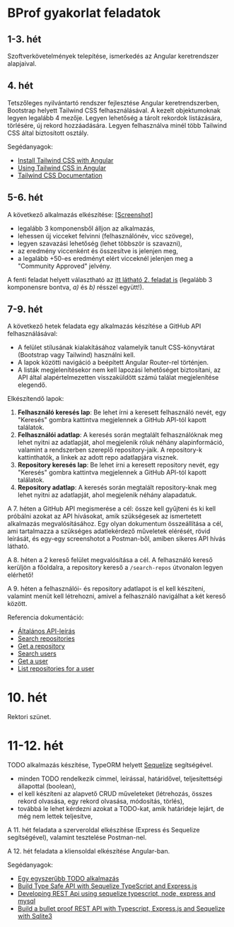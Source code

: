 # BProf gyakorlat feladatok

## 1-3. hét
Szoftverkövetelmények telepítése, ismerkedés az Angular keretrendszer alapjaival.

## 4. hét
Tetszőleges nyilvántartó rendszer fejlesztése Angular keretrendszerben, Bootstrap helyett Tailwind CSS felhasználásával. A kezelt objektumoknak legyen legalább 4 mezője. Legyen lehetőség a tárolt rekordok listázására, törlésére, új rekord hozzáadására. Legyen felhasználva minél több Tailwind CSS által biztosított osztály.

Segédanyagok:
- [Install Tailwind CSS with Angular](https://tailwindcss.com/docs/guides/angular)
- [Using Tailwind CSS in Angular](https://www.youtube.com/watch?v=zSXdJqEPy9w)
- [Tailwind CSS Documentation](https://tailwindcss.com/docs/installation)

## 5-6. hét
A következő alkalmazás elkészítése: [[Screenshot]](assets/component-interaction-jokes-list.png)

- legalább 3 komponensből álljon az alkalmazás,
- lehessen új vicceket felvinni (felhasználónév, vicc szövege),
- legyen szavazási lehetőség (lehet többször is szavazni),
- az eredmény viccenként és összesítve is jelenjen meg,
- a legalább +50-es eredményt elért vicceknél jelenjen meg a "Community Approved" jelvény.

A fenti feladat helyett választható az [itt látható 2. feladat is](component-interaction.md) (legalább 3 komponensre bontva, _a)_ és _b)_ résszel együtt!).

## 7-9. hét
A következő hetek feladata egy alkalmazás készítése a GitHub API felhasználásával:
- A felület stílusának kialakításához valamelyik tanult CSS-könyvtárat (Bootstrap vagy Tailwind) használni kell.
- A lapok közötti navigáció a beépített Angular Router-rel történjen.
- A listák megjelenítésekor nem kell lapozási lehetőséget biztosítani, az API által alapértelmezetten visszaküldött számú találat megjelenítése elegendő.

Elkészítendő lapok:
1) **Felhasználó keresés lap**: Be lehet írni a keresett felhasználó nevét, egy "Keresés" gombra kattintva megjelennek a GitHub API-tól kapott találatok.
2) **Felhasználói adatlap**: A keresés során megtalált felhasználóknak meg lehet nyitni az adatlapját, ahol megjelenik róluk néhány alapinformáció, valamint a rendszerben szereplő repository-jaik. A repository-k kattinthatók, a linkek az adott repo adatlapjára visznek.
3) **Repository keresés lap**: Be lehet írni a keresett repository nevét, egy "Keresés" gombra kattintva megjelennek a GitHub API-tól kapott találatok.
4) **Repository adatlap**: A keresés során megtalált repository-knak meg lehet nyitni az adatlapját, ahol megjelenik néhány alapadatuk.

A 7. héten a GitHub API megismerése a cél: össze kell gyűjteni és ki kell próbálni azokat az API hívásokat, amik szükségesek az ismertetett alkalmazás megvalósításához. Egy olyan dokumentum összeállítása a cél, ami tartalmazza a szükséges adatlekérdező műveletek elérését, rövid leírását, és egy-egy screenshotot a Postman-ből, amiben sikeres API hívás látható.

A 8. héten a 2 kereső felület megvalósítása a cél. A felhasználó kereső kerüljön a főoldalra, a repository kereső a `/search-repos` útvonalon legyen elérhető!

A 9. héten a felhasználói- és repository adatlapot is el kell készíteni, valamint menüt kell létrehozni, amivel a felhasználó navigálhat a két kereső között.

Referencia dokumentáció:
- [Általános API-leírás](https://docs.github.com/en/rest/overview/resources-in-the-rest-api)
- [Search repositories](https://docs.github.com/en/rest/reference/search#search-repositories)
- [Get a repository](https://docs.github.com/en/rest/reference/repos#get-a-repository)
- [Search users](https://docs.github.com/en/rest/reference/search#search-users)
- [Get a user](https://docs.github.com/en/rest/reference/users#get-a-user)
- [List repositories for a user](https://docs.github.com/en/rest/reference/repos#list-repositories-for-a-user)

# 10. hét
Rektori szünet.

# 11-12. hét
TODO alkalmazás készítése, TypeORM helyett [Sequelize](https://sequelize.org/docs/v6/) segítségével.

- minden TODO rendelkezik címmel, leírással, határidővel, teljesítettségi állapottal (boolean),
- el kell készíteni az alapvető CRUD műveleteket (létrehozás, összes rekord olvasása, egy rekord olvasása, módosítás, törlés),
- továbbá le lehet kérdezni azokat a TODO-kat, amik határideje lejárt, de még nem lettek teljesítve,

A 11. hét feladata a szerveroldal elkészítése (Express és Sequelize segítségével), valamint tesztelése Postman-nel.

A 12. hét feladata a kliensoldal elkészítése Angular-ban.

Segédanyagok:
- [Egy egyszerűbb TODO alkalmazás](https://microsoftedge.github.io/Demos/demo-to-do/)
- [Build Type Safe API with Sequelize TypeScript and Express.js](https://dev.to/franciscomendes10866/how-to-use-sequelize-orm-with-typescript-3no)
- [Developing REST Api using sequelize typescript, node, express and mysql](https://crew-code.com/node-express-typescript-sequelize-mysql-rest-api/)
- [Build a bullet proof REST API with Typescript, Express.js and Sequelize with Sqlite3](https://www.youtube.com/watch?v=yFgrSJGNj0E)